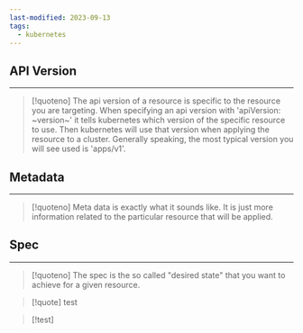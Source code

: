 ```yaml
---
last-modified: 2023-09-13
tags:
  - kubernetes
---
```

## API Version
---
> [!quoteno]
> The api version of a resource is specific to the resource you are targeting. When specifying an api version with 'apiVersion: ~version~' it tells kubernetes which version of the specific resource to use. Then kubernetes will use that version when applying the resource to a cluster. Generally speaking, the most typical version you will see used is 'apps/v1'.

## Metadata
---
> [!quoteno]
> Meta data is exactly what it sounds like. It is just more information related to the particular resource that will be applied.

## Spec
---
> [!quoteno]
> The spec is the so called "desired state" that you want to achieve for a given resource.

> [!quote]
> test

> [!test]
> 
